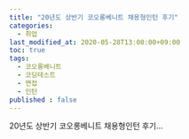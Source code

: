 ```yaml
---
title: "20년도 상반기 코오롱베니트 채용형인턴 후기"
categories: 
  - 취업
last_modified_at: 2020-05-28T13:00:00+09:00
toc: true
tags: 
  - 코오롱베니트
  - 코딩테스트
  - 면접
  - 인턴
published : false
---
```


20년도 상반기 코오롱베니트 채용형인턴 후기... 
